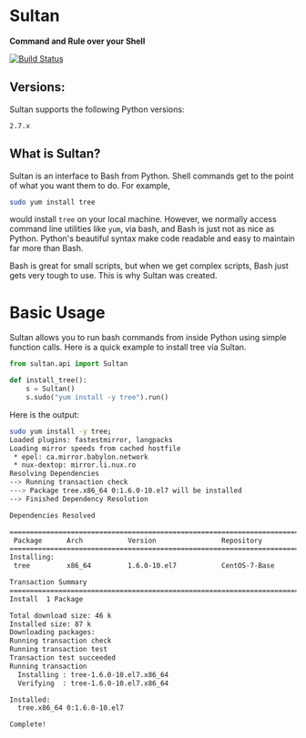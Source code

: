 # Sultan

**Command and Rule over your Shell**

[![Build Status](https://travis-ci.org/aeroxis/sultan.svg?branch=master)](https://travis-ci.org/aeroxis/sultan)

## Versions:

Sultan supports the following Python versions:

```
2.7.x
```

## What is Sultan?
Sultan is an interface to Bash from Python. Shell commands get to the point of 
what you want them to do. For example, 

```bash
sudo yum install tree
```

would install `tree` on your local machine. However, we normally access command 
line utilities like `yum`, via bash, and Bash is just not as nice as Python. 
Python's beautiful syntax make code readable and easy to maintain far more than
Bash.

Bash is great for small scripts, but when we get complex scripts, Bash just 
gets very tough to use. This is why Sultan was created.

# Basic Usage

Sultan allows you to run bash commands from inside Python using simple function 
calls. Here is a quick example to install tree via Sultan.

```python
from sultan.api import Sultan

def install_tree():
    s = Sultan()
    s.sudo("yum install -y tree").run()
```

Here is the output:

```bash
sudo yum install -y tree;
Loaded plugins: fastestmirror, langpacks
Loading mirror speeds from cached hostfile
 * epel: ca.mirror.babylon.network
 * nux-dextop: mirror.li.nux.ro
Resolving Dependencies
--> Running transaction check
---> Package tree.x86_64 0:1.6.0-10.el7 will be installed
--> Finished Dependency Resolution

Dependencies Resolved

================================================================================
 Package      Arch           Version                Repository             Size
================================================================================
Installing:
 tree         x86_64         1.6.0-10.el7           CentOS-7-Base          46 k

Transaction Summary
================================================================================
Install  1 Package

Total download size: 46 k
Installed size: 87 k
Downloading packages:
Running transaction check
Running transaction test
Transaction test succeeded
Running transaction
  Installing : tree-1.6.0-10.el7.x86_64                                     1/1 
  Verifying  : tree-1.6.0-10.el7.x86_64                                     1/1 

Installed:
  tree.x86_64 0:1.6.0-10.el7                                                    

Complete!

```
